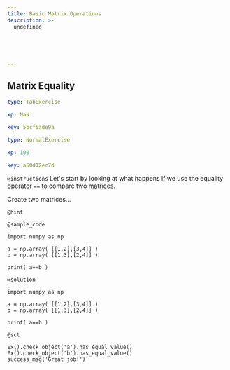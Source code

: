 ```yaml
---
title: Basic Matrix Operations
description: >-
  undefined





---
```

## Matrix Equality

```yaml
type: TabExercise

xp: NaN

key: 5bcf5ade9a
```





```yaml
type: NormalExercise

xp: 100

key: a50d12ec7d
```


`@instructions`
Let's start by looking at what happens if we use the equality operator ``==`` to compare two matrices.

Create two matrices...


`@hint`



`@sample_code`
```{undefined}
import numpy as np

a = np.array( [[1,2],[3,4]] )
b = np.array( [[1,3],[2,4]] )

print( a==b )

```
`@solution`
```{undefined}
import numpy as np

a = np.array( [[1,2],[3,4]] )
b = np.array( [[1,3],[2,4]] )

print( a==b )
```

`@sct`
```{undefined}
Ex().check_object('a').has_equal_value()
Ex().check_object('b').has_equal_value()
success_msg('Great job!')
```












